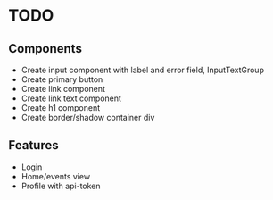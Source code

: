 # TODO

## Components
- Create input component with label and error field, InputTextGroup
- Create primary button
- Create link component
- Create link text component
- Create h1 component
- Create border/shadow container div

## Features
- Login
- Home/events view
- Profile with api-token

